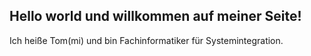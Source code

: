 ## Hello world und willkommen auf meiner Seite!

Ich heiße Tom(mi) und bin Fachinformatiker für Systemintegration.

